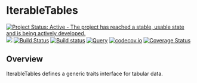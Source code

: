 # IterableTables

[![Project Status: Active - The project has reached a stable, usable state and is being actively developed.](http://www.repostatus.org/badges/latest/active.svg)](http://www.repostatus.org/#active)
[![](https://img.shields.io/badge/docs-stable-blue.svg)](https://davidanthoff.github.io/IterableTables.jl/stable)
[![Build Status](https://travis-ci.org/davidanthoff/IterableTables.jl.svg?branch=master)](https://travis-ci.org/davidanthoff/IterableTables.jl)
[![Build status](https://ci.appveyor.com/api/projects/status/uv9ybxa17e8581pr/branch/master?svg=true)](https://ci.appveyor.com/project/davidanthoff/iterabletables-jl/branch/master)
[![Query](http://pkg.julialang.org/badges/IterableTables_0.5.svg)](http://pkg.julialang.org/?pkg=IterableTables)
[![codecov.io](http://codecov.io/github/davidanthoff/IterableTables.jl/coverage.svg?branch=master)](http://codecov.io/github/davidanthoff/IterableTables.jl?branch=master)
[![Coverage Status](https://coveralls.io/repos/davidanthoff/IterableTables.jl/badge.svg)](https://coveralls.io/r/davidanthoff/IterableTables.jl)

## Overview

IterableTables defines a  generic traits interface for tabular data.
